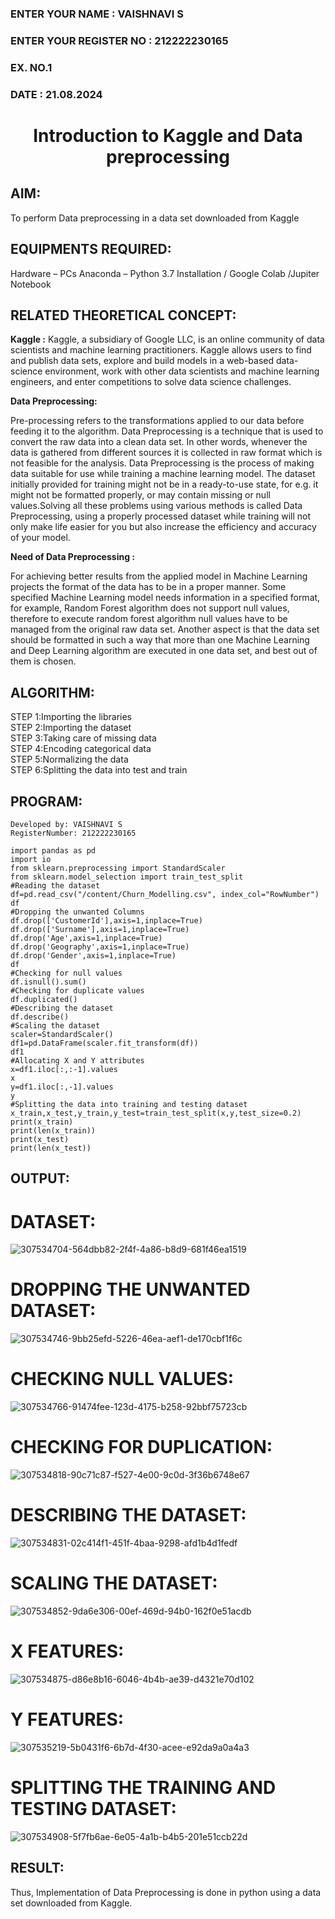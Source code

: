 <H3>ENTER YOUR NAME : VAISHNAVI S</H3>
<H3>ENTER YOUR REGISTER NO : 212222230165</H3>
<H3>EX. NO.1</H3>
<H3>DATE : 21.08.2024</H3>
<H1 ALIGN =CENTER> Introduction to Kaggle and Data preprocessing</H1>

## AIM:

To perform Data preprocessing in a data set downloaded from Kaggle

## EQUIPMENTS REQUIRED:
Hardware – PCs
Anaconda – Python 3.7 Installation / Google Colab /Jupiter Notebook

## RELATED THEORETICAL CONCEPT:

**Kaggle :**
Kaggle, a subsidiary of Google LLC, is an online community of data scientists and machine learning practitioners. Kaggle allows users to find and publish data sets, explore and build models in a web-based data-science environment, work with other data scientists and machine learning engineers, and enter competitions to solve data science challenges.

**Data Preprocessing:**

Pre-processing refers to the transformations applied to our data before feeding it to the algorithm. Data Preprocessing is a technique that is used to convert the raw data into a clean data set. In other words, whenever the data is gathered from different sources it is collected in raw format which is not feasible for the analysis.
Data Preprocessing is the process of making data suitable for use while training a machine learning model. The dataset initially provided for training might not be in a ready-to-use state, for e.g. it might not be formatted properly, or may contain missing or null values.Solving all these problems using various methods is called Data Preprocessing, using a properly processed dataset while training will not only make life easier for you but also increase the efficiency and accuracy of your model.

**Need of Data Preprocessing :**

For achieving better results from the applied model in Machine Learning projects the format of the data has to be in a proper manner. Some specified Machine Learning model needs information in a specified format, for example, Random Forest algorithm does not support null values, therefore to execute random forest algorithm null values have to be managed from the original raw data set.
Another aspect is that the data set should be formatted in such a way that more than one Machine Learning and Deep Learning algorithm are executed in one data set, and best out of them is chosen.


## ALGORITHM:
STEP 1:Importing the libraries<BR>
STEP 2:Importing the dataset<BR>
STEP 3:Taking care of missing data<BR>
STEP 4:Encoding categorical data<BR>
STEP 5:Normalizing the data<BR>
STEP 6:Splitting the data into test and train<BR>

##  PROGRAM:
```
Developed by: VAISHNAVI S
RegisterNumber: 212222230165

import pandas as pd
import io
from sklearn.preprocessing import StandardScaler
from sklearn.model_selection import train_test_split
#Reading the dataset
df=pd.read_csv("/content/Churn_Modelling.csv", index_col="RowNumber")
df
#Dropping the unwanted Columns
df.drop(['CustomerId'],axis=1,inplace=True)
df.drop(['Surname'],axis=1,inplace=True)
df.drop('Age',axis=1,inplace=True)
df.drop('Geography',axis=1,inplace=True)
df.drop('Gender',axis=1,inplace=True)
df
#Checking for null values
df.isnull().sum()
#Checking for duplicate values
df.duplicated()
#Describing the dataset
df.describe()
#Scaling the dataset
scaler=StandardScaler()
df1=pd.DataFrame(scaler.fit_transform(df))
df1
#Allocating X and Y attributes
x=df1.iloc[:,:-1].values
x
y=df1.iloc[:,-1].values
y
#Splitting the data into training and testing dataset
x_train,x_test,y_train,y_test=train_test_split(x,y,test_size=0.2)
print(x_train)
print(len(x_train))
print(x_test)
print(len(x_test))
```


## OUTPUT:
# DATASET:
![307534704-564dbb82-2f4f-4a86-b8d9-681f46ea1519](https://github.com/user-attachments/assets/a18a3060-d638-47cc-bba6-7d5f6ec0ce99)


# DROPPING THE UNWANTED DATASET:
![307534746-9bb25efd-5226-46ea-aef1-de170cbf1f6c](https://github.com/user-attachments/assets/0c994607-2e9d-4085-b2d1-16a4f74c8add)


# CHECKING NULL VALUES:
![307534766-91474fee-123d-4175-b258-92bbf75723cb](https://github.com/user-attachments/assets/8ac12fef-60a0-454c-a4ad-6d8f22f6ab01)

# CHECKING FOR DUPLICATION:
![307534818-90c71c87-f527-4e00-9c0d-3f36b6748e67](https://github.com/user-attachments/assets/9c11ed25-5f3a-4ceb-b04a-68da5ed753b3)

# DESCRIBING THE DATASET:
![307534831-02c414f1-451f-4baa-9298-afd1b4d1fedf](https://github.com/user-attachments/assets/43fed966-2cfb-4d0a-9659-7eee10dc525e)

# SCALING THE DATASET:
![307534852-9da6e306-00ef-469d-94b0-162f0e51acdb](https://github.com/user-attachments/assets/af11264f-a752-4811-8d02-0a51f032cad6)

# X FEATURES:
![307534875-d86e8b16-6046-4b4b-ae39-d4321e70d102](https://github.com/user-attachments/assets/a757cb73-f30d-4a0f-bc41-6c03fc5e0ddd)

# Y FEATURES:
![307535219-5b0431f6-6b7d-4f30-acee-e92da9a0a4a3](https://github.com/user-attachments/assets/3aed7b6f-a5f6-4cb1-94f4-159dd3d87277)

# SPLITTING THE TRAINING AND TESTING DATASET:

![307534908-5f7fb6ae-6e05-4a1b-b4b5-201e51ccb22d](https://github.com/user-attachments/assets/1a04ed27-cd95-4dec-a1a3-e66545941811)

## RESULT:
Thus, Implementation of Data Preprocessing is done in python  using a data set downloaded from Kaggle.


